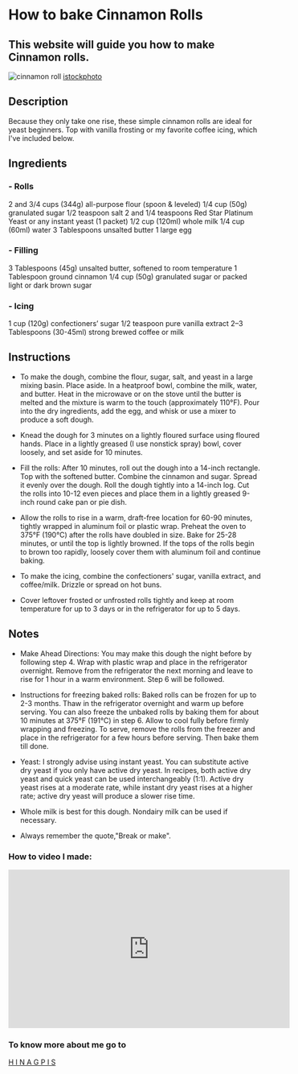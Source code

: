 # How to bake Cinnamon Rolls
## This website will guide you how to make Cinnamon rolls.

![cinnamon roll](https://user-images.githubusercontent.com/99865266/159630630-e1f349bc-ae56-4f29-b462-823ab3d3bae3.jpg)
[istockphoto](https://www.istockphoto.com)


## Description
Because they only take one rise, these simple cinnamon rolls are ideal for yeast beginners. Top with vanilla frosting or my favorite coffee icing, which I've included below.

## Ingredients
### - Rolls
2 and 3/4 cups (344g) all-purpose flour (spoon & leveled)
1/4 cup (50g) granulated sugar
1/2 teaspoon salt
2 and 1/4 teaspoons Red Star Platinum Yeast or any instant yeast (1 packet)
1/2 cup (120ml) whole milk
1/4 cup (60ml) water
3 Tablespoons unsalted butter
1 large egg
### - Filling
3 Tablespoons (45g) unsalted butter, softened to room temperature
1 Tablespoon ground cinnamon
1/4 cup (50g) granulated sugar or packed light or dark brown sugar
### - Icing
1 cup (120g) confectioners’ sugar
1/2 teaspoon pure vanilla extract
2–3 Tablespoons (30-45ml) strong brewed coffee or milk
## Instructions
- To make the dough, combine the flour, sugar, salt, and yeast in a large mixing basin. Place aside.
In a heatproof bowl, combine the milk, water, and butter. Heat in the microwave or on the stove until the butter is melted and the mixture is warm to the touch (approximately 110°F). Pour into the dry ingredients, add the egg, and whisk or use a mixer to produce a soft dough.

- Knead the dough for 3 minutes on a lightly floured surface using floured hands. Place in a lightly greased (I use nonstick spray) bowl, cover loosely, and set aside for 10 minutes.

- Fill the rolls: After 10 minutes, roll out the dough into a 14-inch rectangle. Top with the softened butter. Combine the cinnamon and sugar. Spread it evenly over the dough. Roll the dough tightly into a 14-inch log. Cut the rolls into 10-12 even pieces and place them in a lightly greased 9-inch round cake pan or pie dish.

- Allow the rolls to rise in a warm, draft-free location for 60-90 minutes, tightly wrapped in aluminum foil or plastic wrap.
Preheat the oven to 375°F (190°C) after the rolls have doubled in size. Bake for 25-28 minutes, or until the top is lightly browned. If the tops of the rolls begin to brown too rapidly, loosely cover them with aluminum foil and continue baking.

- To make the icing, combine the confectioners' sugar, vanilla extract, and coffee/milk. Drizzle or spread on hot buns.

- Cover leftover frosted or unfrosted rolls tightly and keep at room temperature for up to 3 days or in the refrigerator for up to 5 days.
## Notes

- Make Ahead Directions: You may make this dough the night before by following step 4. Wrap with plastic wrap and place in the refrigerator overnight. Remove from the refrigerator the next morning and leave to rise for 1 hour in a warm environment. Step 6 will be followed.

- Instructions for freezing baked rolls: Baked rolls can be frozen for up to 2-3 months. Thaw in the refrigerator overnight and warm up before serving. You can also freeze the unbaked rolls by baking them for about 10 minutes at 375°F (191°C) in step 6. Allow to cool fully before firmly wrapping and freezing. To serve, remove the rolls from the freezer and place in the refrigerator for a few hours before serving. Then bake them till done.

- Yeast: I strongly advise using instant yeast. You can substitute active dry yeast if you only have active dry yeast. In recipes, both active dry yeast and quick yeast can be used interchangeably (1:1). Active dry yeast rises at a moderate rate, while instant dry yeast rises at a higher rate; active dry yeast will produce a slower rise time.

- Whole milk is best for this dough. Nondairy milk can be used if necessary.
- Always remember the quote,"Break or make".

### How to video I made:
<iframe width="560" height="315" src="https://www.youtube.com/embed/LV_jxoVrYkU" title="YouTube video player" frameborder="0" allow="accelerometer; autoplay; clipboard-write; encrypted-media; gyroscope; picture-in-picture" allowfullscreen></iframe>

### To know more about me go to
[H I N A G P I S](https://sites.google.com/gbox.adnu.edu.ph/hinagpisportfolio/home)
